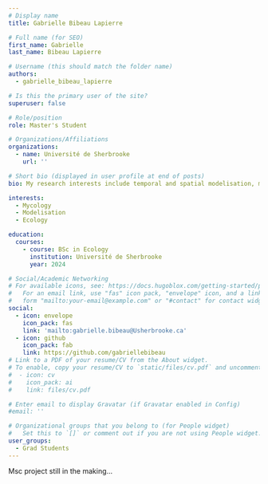 ```yaml
---
# Display name
title: Gabrielle Bibeau Lapierre

# Full name (for SEO)
first_name: Gabrielle
last_name: Bibeau Lapierre

# Username (this should match the folder name)
authors:
  - gabrielle_bibeau_lapierre

# Is this the primary user of the site?
superuser: false

# Role/position
role: Master's Student

# Organizations/Affiliations
organizations:
  - name: Université de Sherbrooke
    url: ''

# Short bio (displayed in user profile at end of posts)
bio: My research interests include temporal and spatial modelisation, mostly applied to fungal ecology.

interests:
  - Mycology
  - Modelisation
  - Ecology

education:
  courses:
    - course: BSc in Ecology
      institution: Université de Sherbrooke
      year: 2024

# Social/Academic Networking
# For available icons, see: https://docs.hugoblox.com/getting-started/page-builder/#icons
#   For an email link, use "fas" icon pack, "envelope" icon, and a link in the
#   form "mailto:your-email@example.com" or "#contact" for contact widget.
social:
  - icon: envelope
    icon_pack: fas
    link: 'mailto:gabrielle.bibeau@Usherbrooke.ca'
  - icon: github
    icon_pack: fab
    link: https://github.com/gabriellebibeau
# Link to a PDF of your resume/CV from the About widget.
# To enable, copy your resume/CV to `static/files/cv.pdf` and uncomment the lines below.
#  - icon: cv
#    icon_pack: ai
#    link: files/cv.pdf

# Enter email to display Gravatar (if Gravatar enabled in Config)
#email: ''

# Organizational groups that you belong to (for People widget)
#   Set this to `[]` or comment out if you are not using People widget.
user_groups:
  - Grad Students
---
```


Msc project still in the making...
